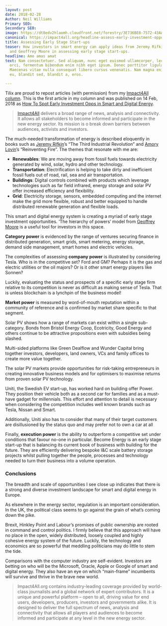 ```yaml
---
layout: post
date: 2018-02-28
Author: Neil Williams
Primary SEO: 
Secondary SEO: 
image: https://dt8edv2hlaomh.cloudfront.net/forestry/3E736BE8-7572-43AA-A255-AD8C3B3A9C23.jpeg
canonical: https://impact4all.org/headline-assess-early-investment-opportunities-smart-digital-energy/
title: Assessing Early Stage Start-ups
teaser: How investors in smart energy can apply ideas from Jeremy Rifkin, Amory Lovins
  and Geoffrey Moore in assessing early stage start-ups.
headline: Amo amas amat
text: Nam consectetuer. Sed aliquam, nunc eget euismod ullamcorper, lectus nunc ullamcorper
  orci, fermentum bibendum enim nibh eget ipsum. Donec porttitor ligula eu dolor.
  Maecenas vitae nulla consequat libero cursus venenatis. Nam magna enim, accumsan
  eu, blandit sed, blandit a, eros.

---
```

Tilix are proud to repost articles (with permission) from my [Impact4All column](https://impact4all.org/author/neil/). This is the first article in my column and was published on 14 Feb, 2018 as [How To Spot Early Investment Opps in Smart and Digital Energy](https://impact4all.org/headline-assess-early-investment-opportunities-smart-digital-energy/).

> [Impact4All](https://impact4all.org) delivers a broad range of news, analysis and connectivity. It allows all stakeholders to become informed and participate in the new energy sector. Its mission is o break down barriers between audiences, activists and investors.

The much-needed transformation of energy is described eloquently in books such as [Jeremy Rifkin](https://en.wikipedia.org/wiki/Jeremy_Rifkin)’s “The Third Industrial Revolution” and [Amory Lovin](https://en.wikipedia.org/wiki/Amory_Lovins)’s “Reinventing Fire”. The themes that resonate with me are:

- **Renewables**: We are moving away from fossil fuels towards electricity generated by wind, solar, hydro and other technology.
- **Transportation**: Electrification is helping to take dirty and inefficient fossil fuels out of road, rail, sea and air transportation.
- **Buildings**: Digital controls combined with products which leverage technologies such as far field infrared, energy storage and solar PV offer increased efficiency and flexibility.
- **Grid**: Electricity storage, sensors, embedded computing and the internet make the grid more flexible, robust and better equipped to handle distributed renewable generation and flexible loads.

This smart and digital energy system is creating a myriad of early stage investment opportunities. ‘The hierarchy of powers’ model from [Geoffrey Moore](http://www.geoffreyamoore.com) is a useful tool for investors in this space.

**Category power** is evidenced by the range of ventures securing finance in distributed generation, smart grids, smart metering, energy storage, demand side management, smart homes and electric vehicles.

The complexities of assessing **company power** is illustrated by considering Tesla. Who is in the competitive set? Ford and GM? Perhaps it is the gas and electric utilities or the oil majors? Or is it other smart energy players like Sonnen?

Luckily, evaluating the status and prospects of a specific early stage firm relative to its competition is never as difficult as making sense of Tesla. That is unless blockchain is a lynchpin of the business model!

**Market power** is measured by word-of-mouth reputation within a community of reference and is confirmed by market share specific to that segment.

Solar PV shows how a range of markets can exist within a single sub-category. Bonds from Bristol Energy Coop, Ecotricity, Good Energy and others continue to be attractive propositions even with subsidies being slashed.

Multi-sided platforms like Green Dealflow and Wunder Capital bring together investors, developers, land owners, VCs and family offices to create more value together.

The solar PV markets provide opportunities for risk-taking entrepreneurs in creating innovative business models and for optimisers to maximise returns from proven solar PV technology.

Uniti, the Swedish EV start-up, has worked hard on building offer Power. They position their vehicle both as a second car for families and as a must-have gadget for millennials. This effort and attention to detail is necessary when considering the competition includes well known brands such as Tesla, Nissan and Smart.

Additionally, Uniti also has to consider that many of their target customers are disillusioned by the status quo and may prefer not to own a car at all

Finally, **execution power** is the ability to outperform a competitive set under conditions that favour no-one in particular. Become Energy is an early stage start-up that is balancing its current book of business with building for the future. They are efficiently delivering bespoke I&C scale battery storage projects whilst pulling together the people, processes and technology needed to turn their business into a volume operation.

### Conclusions

The breadth and scale of opportunities I see close up indicates that there is a strong and diverse investment landscape for smart and digital energy in Europe.

As elsewhere in the energy sector, regulation is an important consideration. In the UK, the political class seems to go against the grain of what’s coming down the pike.

Brexit, Hinkley Point and Labour’s promises of public ownership are rooted in command and control politics. I firmly believe that this approach will have no place in the open, widely distributed, loosely coupled and highly cohesive energy system of the future. Luckily, the technology and economics are so powerful that meddling politicians may do little to stem the tide.

Comparisons with the computer industry are self-evident. Investors are betting on who will be the Microsoft, Oracle, Apple or Google of smart and digital energy. They also have an eye on which “main-frame” incumbents will survive and thrive in the brave new world.

> Impact4All.org contains industry-leading coverage provided by world-class journalists and a global network of expert contributors. It is a unique and powerful platform – open to all, driving value for end users, developers, producers, investors and governments alike. It is designed to deliver the full spectrum of news, analysis and connectivity that allows all players and audiences to become informed and participate at any level in the new energy sector.